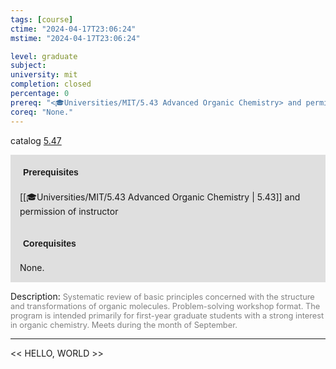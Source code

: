 ```yaml
---
tags: [course]
ctime: "2024-04-17T23:06:24"
mstime: "2024-04-17T23:06:24"

level: graduate
subject: 
university: mit
completion: closed
percentage: 0
prereq: "<🎓Universities/MIT/5.43 Advanced Organic Chemistry> and permission of instructor"
coreq: "None."
---
```


catalog [5.47](http://student.mit.edu/catalog/m5a.html#5.47)

<span style="display: block; padding: 15px; background-color: rgb(100, 100, 100, 0.2);"><font id="m_prereq3257_0" style="display: block; font-family: Arial, sans-serif; font-weight: bold; padding: 5px">Prerequisites</font><br><span id="prereq3257_0">[[🎓Universities/MIT/5.43 Advanced Organic Chemistry | 5.43]] and permission of instructor</span></span>
<span style="display: block; padding: 15px; background-color: rgb(100, 100, 100, 0.2);"><font id="m_coreq3257_0" style="display: block; font-family: Arial, sans-serif; font-weight: bold; padding: 5px">Corequisites</font><br><span id="coreq3257_0">None.</span></span>

<font style="">Description:</font>
<font style="color: grey; font-size: 0.8rem;">Systematic review of basic principles concerned with the structure and transformations of organic molecules. Problem-solving workshop format. The program is intended primarily for first-year graduate students with a strong interest in organic chemistry. Meets during the month of September.</font>



---

<< HELLO, WORLD >>
